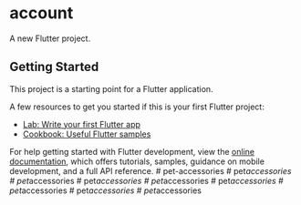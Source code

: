# account

A new Flutter project.

## Getting Started

This project is a starting point for a Flutter application.

A few resources to get you started if this is your first Flutter project:

- [Lab: Write your first Flutter app](https://docs.flutter.dev/get-started/codelab)
- [Cookbook: Useful Flutter samples](https://docs.flutter.dev/cookbook)

For help getting started with Flutter development, view the
[online documentation](https://docs.flutter.dev/), which offers tutorials,
samples, guidance on mobile development, and a full API reference.
#   p e t - a c c e s s o r i e s  
 #   p e t _ a c c e s s o r i e s  
 #   p e t _ a c c e s s o r i e s  
 #   p e t _ a c c e s s o r i e s  
 #   p e t _ a c c e s s o r i e s  
 #   p e t _ a c c e s s o r i e s  
 #   p e t _ a c c e s s o r i e s  
 #   p e t _ a c c e s s o r i e s  
 #   p e t _ a c c e s s o r i e s  
 